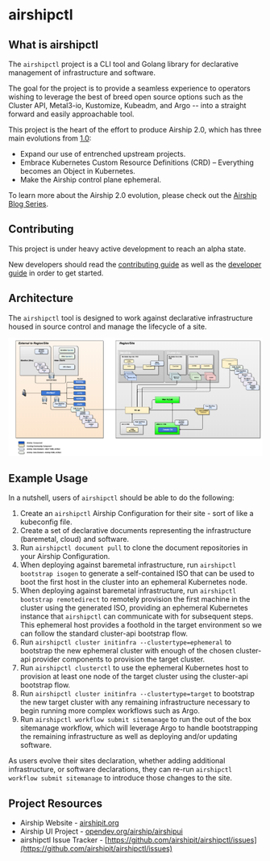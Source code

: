# airshipctl

## What is airshipctl

The `airshipctl` project is a CLI tool and Golang library for declarative
management of infrastructure and software.

The goal for the project is to provide a seamless experience to operators
wishing to leverage the best of breed open source options such as the Cluster
API, Metal3-io, Kustomize, Kubeadm, and Argo -- into a straight forward and
easily approachable tool.

This project is the heart of the effort to produce Airship 2.0, which has three
main evolutions from
[1.0](https://airshipit.readthedocs.io/projects/airship-docs/en/latest/):

- Expand our use of entrenched upstream projects.
- Embrace Kubernetes Custom Resource Definitions (CRD) – Everything becomes an
  Object in Kubernetes.
- Make the Airship control plane ephemeral.

To learn more about the Airship 2.0 evolution, please check out the [Airship
Blog Series](https://www.airshipit.org/blog/).

## Contributing

This project is under heavy active development to reach an alpha state.

New developers should read the [contributing guide](CONTRIBUTING.md)   as
well as the [developer guide](docs/source/developers.md) in order to get started.

## Architecture

The `airshipctl` tool is designed to work against declarative infrastructure
housed in source control and manage the lifecycle of a site.

![architecture diagram](docs/source/img/architecture.png)

## Example Usage

In a nutshell, users of `airshipctl` should be able to do the following:

1. Create an `airshipctl` Airship Configuration for their site - sort of like a
   kubeconfig file.
2. Create a set of declarative documents representing the infrastructure
   (baremetal, cloud) and software.
3. Run `airshipctl document pull` to clone the document repositories in your
   Airship Configuration.
4. When deploying against baremetal infrastructure, run `airshipctl bootstrap
   isogen` to generate a self-contained ISO that can be used to boot the first
   host in the cluster into an ephemeral Kubernetes node.
5. When deploying against baremetal infrastructure, run `airshipctl bootstrap
   remotedirect` to remotely provision the first machine in the cluster using
   the generated ISO, providing an ephemeral Kubernetes instance that
   `airshipctl` can communicate with for subsequent steps. This ephemeral host
   provides a foothold in the target environment so we can follow the standard
   cluster-api bootstrap flow.
6. Run `airshipctl cluster initinfra --clustertype=ephemeral` to bootstrap the
   new ephemeral cluster with enough of the chosen cluster-api provider
   components to provision the target cluster.
7. Run `airshipctl clusterctl` to use the ephemeral Kubernetes host to provision
   at least one node of the target cluster using the cluster-api bootstrap flow.
8. Run `airshipctl cluster initinfra --clustertype=target` to bootstrap the new
   target cluster with any remaining infrastructure necessary to begin running
   more complex workflows such as Argo.
9. Run `airshipctl workflow submit sitemanage` to run the out of the box sitemanage
   workflow, which will leverage Argo to handle bootstrapping the remaining
   infrastructure as well as deploying and/or updating software.

As users evolve their sites declaration, whether adding additional
infrastructure, or software declarations, they can re-run `airshipctl workflow
submit sitemanage` to introduce those changes to the site.

## Project Resources

- Airship Website - [airshipit.org](https://airshipit.org)
- Airship UI Project - [opendev.org/airship/airshipui](https://opendev.org/airship/airshipui)
- airshipctl Issue Tracker - [https://github.com/airshipit/airshipctl/issues](https://github.com/airshipit/airshipctl/issues)
